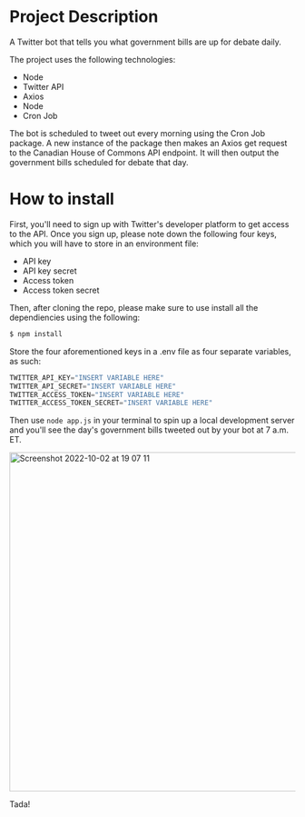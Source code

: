 # Project Description

A Twitter bot that tells you what government bills are up for debate daily.

The project uses the following technologies:

<ul>
  <li>Node</li>
  <li>Twitter API</li>
  <li>Axios</li>
  <li>Node</li>
  <li>Cron Job</li>
</ul>

The bot is scheduled to tweet out every morning using the Cron Job package. A new instance of the package then makes an Axios get request to the Canadian House of Commons API endpoint. It will then output the government bills scheduled for debate that day.

# How to install

First, you'll need to sign up with Twitter's developer platform to get access to the API. Once you sign up, please note down the following four keys, which you will have to store in an environment file:

<ul>
  <li>API key</li>
  <li>API key secret</li>
  <li>Access token</li>
  <li>Access token secret</li>
</ul>

Then, after cloning the repo, please make sure to use install all the dependiencies using the following:

```javascript
$ npm install
```
Store the four aforementioned keys in a .env file as four separate variables, as such:
```javascript
TWITTER_API_KEY="INSERT VARIABLE HERE"
TWITTER_API_SECRET="INSERT VARIABLE HERE"
TWITTER_ACCESS_TOKEN="INSERT VARIABLE HERE"
TWITTER_ACCESS_TOKEN_SECRET="INSERT VARIABLE HERE"
```
Then use ```node app.js``` in your terminal to spin up a local development server and you'll see the day's government bills tweeted out by your bot at 7 a.m. ET.

<img width="597" alt="Screenshot 2022-10-02 at 19 07 11" src="https://user-images.githubusercontent.com/91851828/193480354-3027484a-bd84-44c0-b61d-09cb89361a62.png">

Tada!

